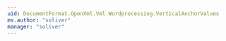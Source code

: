 ```yaml
---
uid: DocumentFormat.OpenXml.Vml.Wordprocessing.VerticalAnchorValues
ms.author: "soliver"
manager: "soliver"
---
```

